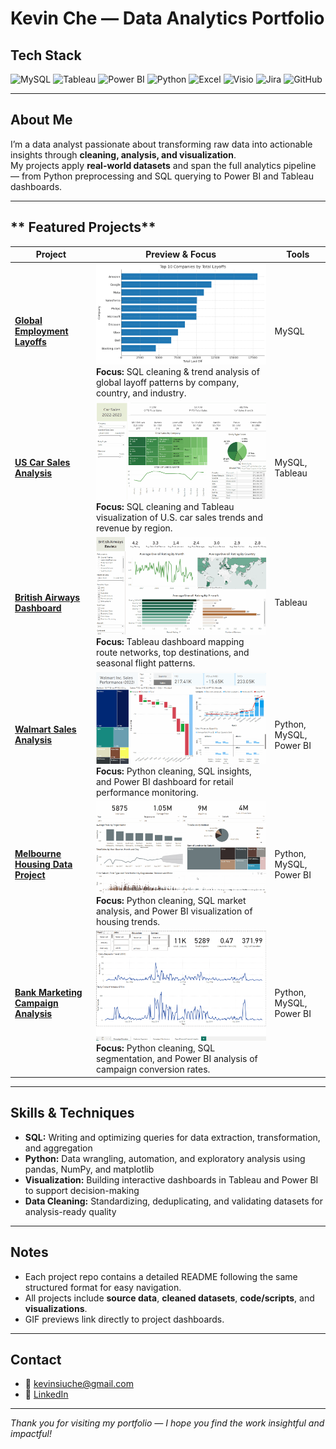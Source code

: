 # **Kevin Che — Data Analytics Portfolio**

## **Tech Stack**
![MySQL](https://img.shields.io/badge/MySQL-%2300f.svg?style=for-the-badge&logo=mysql&logoColor=white)
![Tableau](https://img.shields.io/badge/Tableau-E97627?style=for-the-badge&logo=Tableau&logoColor=white)
![Power BI](https://img.shields.io/badge/Power_BI-F2C811?style=for-the-badge&logo=powerbi&logoColor=black)
![Python](https://img.shields.io/badge/Python-3776AB.svg?style=for-the-badge&logo=Python&logoColor=white)
![Excel](https://img.shields.io/badge/Excel-217346?style=for-the-badge&logo=microsoft-excel&logoColor=white)
![Visio](https://img.shields.io/badge/Microsoft_Visio-3955A3?style=for-the-badge&logo=microsoft-visio&logoColor=white)
![Jira](https://img.shields.io/badge/Jira-0052CC?style=for-the-badge&logo=Jira&logoColor=white)
![GitHub](https://img.shields.io/badge/GitHub-%23121011.svg?style=for-the-badge&logo=github&logoColor=white)

---

## **About Me**
I’m a data analyst passionate about transforming raw data into actionable insights through **cleaning, analysis, and visualization**.  
My projects apply **real-world datasets** and span the full analytics pipeline — from Python preprocessing and SQL querying to Power BI and Tableau dashboards.

---

## ** Featured Projects**

| Project | Preview & Focus | Tools |
|---------|-----------------|-------|
| [**Global Employment Layoffs**](https://github.com/kChe626/Layoffs_Data_Cleaning) | ![Layoffs Preview](https://github.com/kChe626/Snapshots/blob/main/Layoffs_SQL_Preview_800.png)<br>**Focus:** SQL cleaning & trend analysis of global layoff patterns by company, country, and industry. | MySQL |
| [**US Car Sales Analysis**](https://github.com/kChe626/Car_Sales) | ![Car Sales Preview](https://github.com/kChe626/Snapshots/blob/main/Car%20Sales%20Tab.gif)<br>**Focus:** SQL cleaning and Tableau visualization of U.S. car sales trends and revenue by region. | MySQL, Tableau |
| [**British Airways Dashboard**](https://github.com/kChe626/Airways-Visulazation-Dashboard-Tableau) | ![Airways Preview](https://github.com/kChe626/Snapshots/blob/main/Airline%20Tab.gif)<br>**Focus:** Tableau dashboard mapping route networks, top destinations, and seasonal flight patterns. | Tableau |
| [**Walmart Sales Analysis**](https://github.com/kChe626/Walmart) | ![Walmart Preview](https://github.com/kChe626/Walmart/blob/main/Walmart%20Power%20Bi%20Dashboard.gif)<br>**Focus:** Python cleaning, SQL insights, and Power BI dashboard for retail performance monitoring. | Python, MySQL, Power BI |
| [**Melbourne Housing Data Project**](https://github.com/kChe626/Melbourne-Housing-Project) | ![Melbourne Preview](https://github.com/kChe626/Melbourne-Housing-Project/blob/main/Housing_Dashboard.gif)<br>**Focus:** Python cleaning, SQL market analysis, and Power BI visualization of housing trends. | Python, MySQL, Power BI |
| [**Bank Marketing Campaign Analysis**](https://github.com/kChe626/Bank_Marketing) | ![Bank Preview](https://github.com/kChe626/Bank_Marketing/blob/main/Bank_dashboard_preview.gif)<br>**Focus:** Python cleaning, SQL segmentation, and Power BI analysis of campaign conversion rates. | Python, MySQL, Power BI |

---

## **Skills & Techniques**
- **SQL:** Writing and optimizing queries for data extraction, transformation, and aggregation  
- **Python:** Data wrangling, automation, and exploratory analysis using pandas, NumPy, and matplotlib  
- **Visualization:** Building interactive dashboards in Tableau and Power BI to support decision-making  
- **Data Cleaning:** Standardizing, deduplicating, and validating datasets for analysis-ready quality  

---

## **Notes**
- Each project repo contains a detailed README following the same structured format for easy navigation.  
- All projects include **source data**, **cleaned datasets**, **code/scripts**, and **visualizations**.  
- GIF previews link directly to project dashboards.

---

## **Contact**
- 📧 [kevinsiuche@gmail.com](mailto:kevinsiuche@gmail.com)  
- 💼 [LinkedIn](https://www.linkedin.com/in/kevin-che-78069ab0/)

---
*Thank you for visiting my portfolio — I hope you find the work insightful and impactful!*
